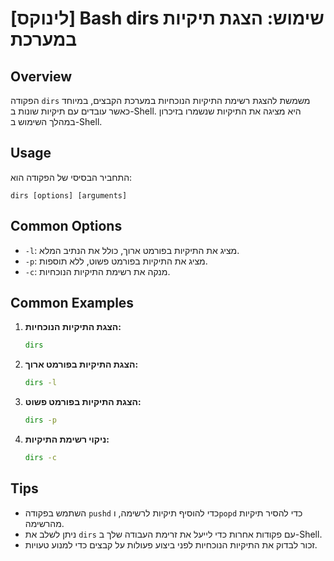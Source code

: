 # [לינוקס] Bash dirs שימוש: הצגת תיקיות במערכת

## Overview
הפקודה `dirs` משמשת להצגת רשימת התיקיות הנוכחיות במערכת הקבצים, במיוחד כאשר עובדים עם תיקיות שונות ב-Shell. היא מציגה את התיקיות שנשמרו בזיכרון במהלך השימוש ב-Shell.

## Usage
התחביר הבסיסי של הפקודה הוא:
```
dirs [options] [arguments]
```

## Common Options
- `-l`: מציג את התיקיות בפורמט ארוך, כולל את הנתיב המלא.
- `-p`: מציג את התיקיות בפורמט פשוט, ללא תוספות.
- `-c`: מנקה את רשימת התיקיות הנוכחיות.

## Common Examples
1. **הצגת התיקיות הנוכחיות:**
   ```bash
   dirs
   ```

2. **הצגת התיקיות בפורמט ארוך:**
   ```bash
   dirs -l
   ```

3. **הצגת התיקיות בפורמט פשוט:**
   ```bash
   dirs -p
   ```

4. **ניקוי רשימת התיקיות:**
   ```bash
   dirs -c
   ```

## Tips
- השתמש בפקודה `pushd` כדי להוסיף תיקיות לרשימה, ו`popd` כדי להסיר תיקיות מהרשימה.
- ניתן לשלב את `dirs` עם פקודות אחרות כדי לייעל את זרימת העבודה שלך ב-Shell.
- זכור לבדוק את התיקיות הנוכחיות לפני ביצוע פעולות על קבצים כדי למנוע טעויות.